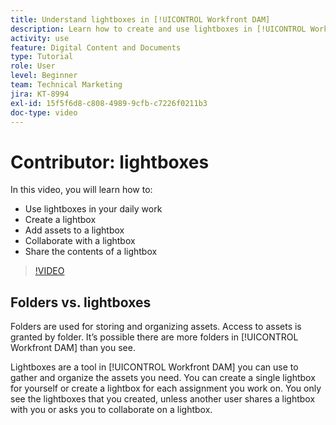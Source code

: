 ```yaml
---
title: Understand lightboxes in [!UICONTROL Workfront DAM]
description: Learn how to create and use lightboxes in [!UICONTROL Workfront DAM].
activity: use
feature: Digital Content and Documents
type: Tutorial
role: User
level: Beginner
team: Technical Marketing
jira: KT-8994
exl-id: 15f5f6d8-c808-4989-9cfb-c7226f0211b3
doc-type: video
---
```

# Contributor: lightboxes

In this video, you will learn how to:

* Use lightboxes in your daily work
* Create a lightbox
* Add assets to a lightbox
* Collaborate with a lightbox
* Share the contents of a lightbox

>[!VIDEO](https://video.tv.adobe.com/v/335254/?quality=12&learn=on)

## Folders vs. lightboxes

Folders are used for storing and organizing assets. Access to assets is granted by folder. It’s possible there are more folders in [!UICONTROL Workfront DAM] than you see.

Lightboxes are a tool in [!UICONTROL Workfront DAM] you can use to gather and organize the assets you need. You can create a single lightbox for yourself or create a lightbox for each assignment you work on. You only see the lightboxes that you created, unless another user shares a lightbox with you or asks you to collaborate on a lightbox.
